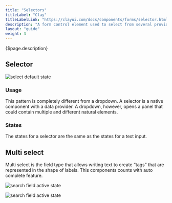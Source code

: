 ```yaml
---
title: "Selectors"
titleLabel: "Clay"
titleLabelLink: "https://clayui.com/docs/components/forms/selector.html"
description: "A form control element used to select from several provided options and enter data."
layout: "guide"
weight: 3
---
```


<div class="page-description">{$page.description}</div>

## Selector

![select default state](../../../images/Selector.jpg)

### Usage

This pattern is completely different from a dropdown. A selector is a native component with a data provider. A dropdown, however, opens a panel that could contain multiple and different natural elements.

### States

The states for a selector are the same as the states for a text input.


## Multi select
Multi select is the field type that allows writing text to create “tags” that are represented in the shape of labels. This components counts with auto complete feature.


![search field active state](../../../images/LabelInputField.jpg)

![search field active state](../../../images/LabelInputFieldMultipleLines.jpg)